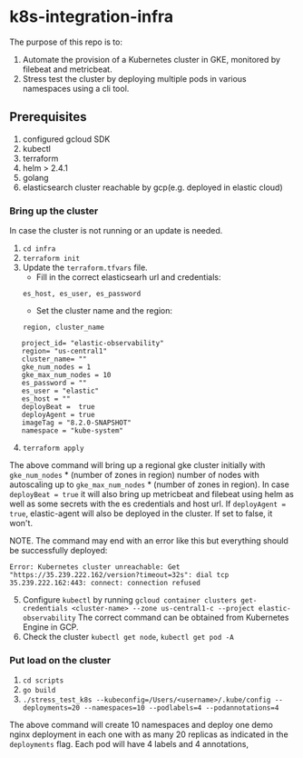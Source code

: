 # k8s-integration-infra

The purpose of this repo is to:
1. Automate the provision of a Kubernetes cluster in GKE, monitored by filebeat and metricbeat.
2. Stress test the cluster by deploying multiple pods in various namespaces using a cli tool.

## Prerequisites
1. configured gcloud SDK
2. kubectl
3. terraform
4. helm > 2.4.1
5. golang
6. elasticsearch cluster reachable by gcp(e.g. deployed in elastic cloud)

### Bring up the cluster
In case the cluster is not running or an update is needed.
1. `cd infra`
2. `terraform init`
3. Update the `terraform.tfvars` file.
    * Fill in the correct elasticsearh url and credentials:
   ```
   es_host, es_user, es_password
   ```
    * Set the cluster name and the region:
   ```
   region, cluster_name
   ```
   
```
   project_id= "elastic-observability"
   region= "us-central1"
   cluster_name= ""
   gke_num_nodes = 1
   gke_max_num_nodes = 10
   es_password = ""
   es_user = "elastic"
   es_host = ""
   deployBeat =  true
   deployAgent = true
   imageTag = "8.2.0-SNAPSHOT"
   namespace = "kube-system"
```
4. `terraform apply`


The above command will bring up a regional gke cluster initially with `gke_num_nodes` * (number of zones in region) number of nodes with
autoscaling up to `gke_max_num_nodes` * (number of zones in region).
In case `deployBeat = true` it will also bring up metricbeat and filebeat using helm as well as some secrets with the es
credentials and host url.
If `deployAgent = true`, elastic-agent will also be deployed in the cluster. If set to false,
it won't.

NOTE.
The command may end with an error like this but everything should be successfully deployed:
```
Error: Kubernetes cluster unreachable: Get "https://35.239.222.162/version?timeout=32s": dial tcp 35.239.222.162:443: connect: connection refused
```
5. Configure `kubectl` by running `gcloud container clusters get-credentials <cluster-name> --zone us-central1-c --project elastic-observability`
The correct command can be obtained from Kubernetes Engine in GCP.
6. Check the cluster `kubectl get node`, `kubectl get pod -A`

### Put load on the cluster
1. `cd scripts`
2. `go build`
3. `./stress_test_k8s --kubeconfig=/Users/<username>/.kube/config --deployments=20 --namespaces=10 --podlabels=4 --podannotations=4`

The above command will create 10 namespaces and deploy one demo nginx deployment in each one with
as many 20 replicas as indicated in the `deployments` flag. Each pod will have 4 labels and 4 annotations,